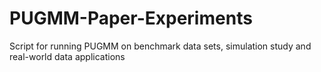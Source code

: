 # PUGMM-Paper-Experiments
Script for running PUGMM on benchmark data sets, simulation study and real-world data applications
